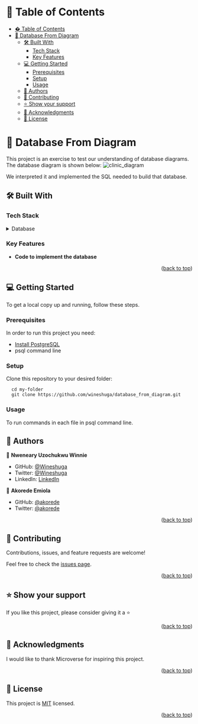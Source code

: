 # 📗 Table of Contents

- [� Table of Contents](#-table-of-contents)
- [📖 Database From Diagram ](#-database-from-diagram-)
  - [🛠 Built With ](#-built-with-)
    - [Tech Stack ](#tech-stack-)
    - [Key Features ](#key-features-)
  - [💻 Getting Started ](#-getting-started-)
    - [Prerequisites](#prerequisites)
    - [Setup](#setup)
    - [Usage](#usage)
  - [👥 Authors ](#-authors-)
  - [🤝 Contributing ](#-contributing-)
  - [⭐️ Show your support ](#️-show-your-support-)
  - [🙏 Acknowledgments ](#-acknowledgments-)
  - [📝 License ](#-license-)

# 📖 Database From Diagram <a name="about-project"></a>

This project is an exercise to test our understanding of database diagrams. The database diagram is shown below:
![clinic_diagram](https://github.com/Wineshuga/database_from_diagram/assets/99335288/15bfa4bf-c167-40e6-9a9c-b31814c64dec)

We interpreted it and implemented the SQL needed to build that database.
## 🛠 Built With <a name="built-with"></a>

### Tech Stack <a name="tech-stack"></a>

<details>
<summary>Database</summary>
  <ul>
    <li><a href="https://www.postgresql.org/">PostgreSQL</a></li>
  </ul>
</details>

### Key Features <a name="key-features"></a>

- **Code to implement the database**

<p align="right">(<a href="#readme-top">back to top</a>)</p>

## 💻 Getting Started <a name="getting-started"></a>

To get a local copy up and running, follow these steps.

### Prerequisites

In order to run this project you need:

 - [Install PostgreSQL](https://www.postgresql.org/download)
 - psql command line

### Setup

Clone this repository to your desired folder:

```
  cd my-folder
  git clone https://github.com/wineshuga/database_from_diagram.git

```

### Usage

To run commands in each file in psql command line.

## 👥 Authors <a name="authors"></a>

👤 **Nweneary Uzochukwu Winnie**

- GitHub: [@Wineshuga](https://github.com/wineshuga)
- Twitter: [@Wineshuga](https://twitter.com/wineshuga)
- LinkedIn: [LinkedIn](https://linkedin.com/in/wineshuga)

👤 **Akorede Emiola**

- GitHub: [@akorede](https://github.com/Akorede3133)
- Twitter: [@akorede](https://twitter.com/SaheedAkorede7)


<p align="right">(<a href="#readme-top">back to top</a>)</p>

## 🤝 Contributing <a name="contributing"></a>

Contributions, issues, and feature requests are welcome!

Feel free to check the [issues page](https://github.com/wineshuga/database_from_diagram/issues).

<p align="right">(<a href="#readme-top">back to top</a>)</p>


## ⭐️ Show your support <a name="support"></a>

If you like this project, please consider giving it a ⭐️

<p align="right">(<a href="#readme-top">back to top</a>)</p>

## 🙏 Acknowledgments <a name="acknowledgements"></a>

I would like to thank Microverse for inspiring this project.

<p align="right">(<a href="#readme-top">back to top</a>)</p>

## 📝 License <a name="license"></a>

This project is [MIT](./LICENSE) licensed.

<p align="right">(<a href="#readme-top">back to top</a>)</p>
